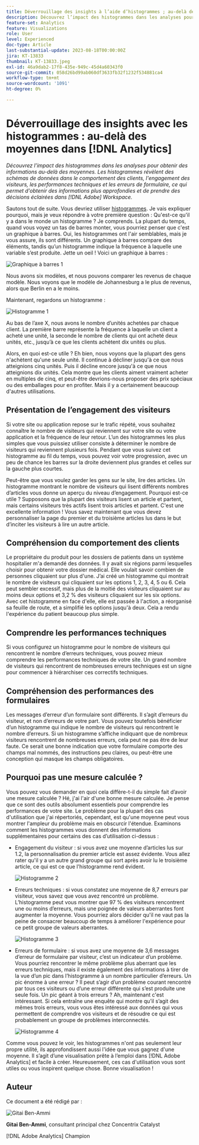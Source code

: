 ```yaml
---
title: Déverrouillage des insights à l’aide d’histogrammes ; au-delà des moyennes dans  [!DNL Analytics]
description: Découvrez l’impact des histogrammes dans les analyses pour obtenir des informations au-delà des moyennes.
feature-set: Analytics
feature: Visualizations
role: User
level: Experienced
doc-type: Article
last-substantial-update: 2023-08-18T00:00:00Z
jira: KT-13833
thumbnail: KT-13833.jpeg
exl-id: 46a9dab2-17f8-435e-949c-45d4a60343f0
source-git-commit: 058d26bd99ab060df3633fb32f1232f534881ca4
workflow-type: tm+mt
source-wordcount: '1091'
ht-degree: 0%

---
```


# Déverrouillage des insights avec les histogrammes : au-delà des moyennes dans [!DNL Analytics]

_Découvrez l’impact des histogrammes dans les analyses pour obtenir des informations au-delà des moyennes. Les histogrammes révèlent des schémas de données dans le comportement des clients, l&#39;engagement des visiteurs, les performances techniques et les erreurs de formulaire, ce qui permet d&#39;obtenir des informations plus approfondies et de prendre des décisions éclairées dans [!DNL Adobe] Workspace._

Sautons tout de suite. Vous devriez utiliser [histogrammes](https://experienceleague.adobe.com/docs/analytics/analyze/analysis-workspace/visualizations/histogram.html). Je vais expliquer pourquoi, mais je veux répondre à votre première question : Qu&#39;est-ce qu&#39;il y a dans le monde un histogramme ? Je comprends. La plupart du temps, quand vous voyez un tas de barres monter, vous pourriez penser que c&#39;est un graphique à barres. Oui, les histogrammes ont l&#39;air semblables, mais je vous assure, ils sont différents. Un graphique à barres compare des éléments, tandis qu’un histogramme indique la fréquence à laquelle une variable s’est produite. Jette un oeil ! Voici un graphique à barres :

![Graphique à barres 1](assets/bar-chart-1.png)

Nous avons six modèles, et nous pouvons comparer les revenus de chaque modèle. Nous voyons que le modèle de Johannesburg a le plus de revenus, alors que Berlin en a le moins.

Maintenant, regardons un histogramme :

![Histogramme 1](assets/histogram-1.png)

Au bas de l’axe X, nous avons le nombre d’unités achetées par chaque client. La première barre représente la fréquence à laquelle un client a acheté une unité, la seconde le nombre de clients qui ont acheté deux unités, etc., jusqu’à ce que les clients achètent dix unités ou plus.

Alors, en quoi est-ce utile ? Eh bien, nous voyons que la plupart des gens n&#39;achètent qu&#39;une seule unité. Il continue à décliner jusqu&#39;à ce que nous atteignions cinq unités. Puis il décline encore jusqu&#39;à ce que nous atteignions dix unités. Cela montre que les clients aiment vraiment acheter en multiples de cinq, et peut-être devrions-nous proposer des prix spéciaux ou des emballages pour en profiter. Mais il y a certainement beaucoup d&#39;autres utilisations.

## Présentation de l’engagement des visiteurs

Si votre site ou application repose sur le trafic répété, vous souhaitez connaître le nombre de visiteurs qui reviennent sur votre site ou votre application et la fréquence de leur retour. L’un des histogrammes les plus simples que vous puissiez utiliser consiste à déterminer le nombre de visiteurs qui reviennent plusieurs fois. Pendant que vous suivez cet histogramme au fil du temps, vous pouvez voir votre progression, avec un peu de chance les barres sur la droite deviennent plus grandes et celles sur la gauche plus courtes.

Peut-être que vous voulez garder les gens sur le site, lire des articles. Un histogramme montrant le nombre de visiteurs qui lisent différents nombres d’articles vous donne un aperçu du niveau d’engagement. Pourquoi est-ce utile ? Supposons que la plupart des visiteurs lisent un article et partent, mais certains visiteurs très actifs lisent trois articles et partent. C&#39;est une excellente information ! Vous savez maintenant que vous devez personnaliser la page du premier et du troisième articles lus dans le but d’inciter les visiteurs à lire un autre article.

## Compréhension du comportement des clients

Le propriétaire du produit pour les dossiers de patients dans un système hospitalier m&#39;a demandé des données. Il y avait six régions parmi lesquelles choisir pour obtenir votre dossier médical. Elle voulait savoir combien de personnes cliquaient sur plus d&#39;une. J’ai créé un histogramme qui montrait le nombre de visiteurs qui cliquaient sur les options 1, 2, 3, 4, 5 ou 6. Cela peut sembler excessif, mais plus de la moitié des visiteurs cliquaient sur au moins deux options et 3,2 % des visiteurs cliquaient sur les six options. Avec cet histogramme en face d&#39;elle, elle est passée à l&#39;action, a réorganisé sa feuille de route, et a simplifié les options jusqu&#39;à deux. Cela a rendu l&#39;expérience du patient beaucoup plus simple.

## Comprendre les performances techniques

Si vous configurez un histogramme pour le nombre de visiteurs qui rencontrent le nombre d’erreurs techniques, vous pouvez mieux comprendre les performances techniques de votre site. Un grand nombre de visiteurs qui rencontrent de nombreuses erreurs techniques est un signe pour commencer à hiérarchiser ces correctifs techniques.

## Compréhension des performances des formulaires

Les messages d’erreur d’un formulaire sont différents. Il s’agit d’erreurs du visiteur, et non d’erreurs de votre part. Vous pouvez toutefois bénéficier d’un histogramme qui indique le nombre de visiteurs qui rencontrent le nombre d’erreurs. Si un histogramme s’affiche indiquant que de nombreux visiteurs rencontrent de nombreuses erreurs, cela peut ne pas être de leur faute. Ce serait une bonne indication que votre formulaire comporte des champs mal nommés, des instructions peu claires, ou peut-être une conception qui masque les champs obligatoires.

## Pourquoi pas une mesure calculée ?

Vous pouvez vous demander en quoi cela diffère-t-il du simple fait d’avoir une mesure calculée ? Hé, j&#39;ai l&#39;air d&#39;une bonne mesure calculée. Je pense que ce sont des outils absolument essentiels pour comprendre les performances de votre site. Le problème pour la plupart des cas d&#39;utilisation que j&#39;ai répertoriés, cependant, est qu&#39;une moyenne peut vous montrer l&#39;ampleur du problème mais en obscurcir l&#39;étendue. Examinons comment les histogrammes vous donnent des informations supplémentaires pour certains des cas d’utilisation ci-dessus :

- Engagement du visiteur : si vous avez une moyenne d’articles lus sur 1.2, la personnalisation du premier article est assez évidente. Vous allez rater qu&#39;il y a un autre grand groupe qui sort après avoir lu le troisième article, ce qui est ce que l&#39;histogramme rend évident.

  ![Histogramme 2](assets/histogram-2.png)

- Erreurs techniques : si vous constatez une moyenne de 8,7 erreurs par visiteur, vous savez que vous avez rencontré un problème. L’histogramme peut vous montrer que 97 % des visiteurs rencontrent une ou moins d’erreurs, mais une poignée de valeurs aberrantes font augmenter la moyenne. Vous pourriez alors décider qu&#39;il ne vaut pas la peine de consacrer beaucoup de temps à améliorer l&#39;expérience pour ce petit groupe de valeurs aberrantes.

  ![Histogramme 3](assets/histogram-3.png)

- Erreurs de formulaire : si vous avez une moyenne de 3,6 messages d’erreur de formulaire par visiteur, c’est un indicateur d’un problème. Vous pourriez rencontrer le même problème plus aberrant que les erreurs techniques, mais il existe également des informations à tirer de la vue d’un pic dans l’histogramme à un nombre particulier d’erreurs. Un pic énorme à une erreur ? Il peut s’agir d’un problème courant rencontré par tous ces visiteurs ou d’une erreur différente qui s’est produite une seule fois. Un pic géant à trois erreurs ? Ah, maintenant c&#39;est intéressant. Si cela entraîne une enquête qui montre qu’il s’agit des mêmes trois erreurs, vous vous êtes intéressé aux données qui vous permettent de comprendre vos visiteurs et de résoudre ce qui est probablement un groupe de problèmes interconnectés.

  ![Histogramme 4](assets/histogram-4.png)

Comme vous pouvez le voir, les histogrammes n&#39;ont pas seulement leur propre utilité, ils approfondissent aussi l&#39;idée que vous gagnez d&#39;une moyenne. Il s’agit d’une visualisation prête à l’emploi dans [!DNL Adobe Analytics] et facile à créer. Heureusement, ces cas d&#39;utilisation vous sont utiles ou vous inspirent quelque chose. Bonne visualisation !

## Auteur

Ce document a été rédigé par :

![Gitai Ben-Ammi](assets/gitai-headshot.png)

**Gitai Ben-Ammi**, consultant principal chez Concentrix Catalyst

[!DNL Adobe Analytics] Champion

